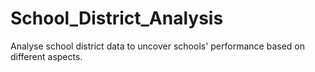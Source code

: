 # School_District_Analysis
Analyse school district data to uncover schools' performance based on different aspects.
